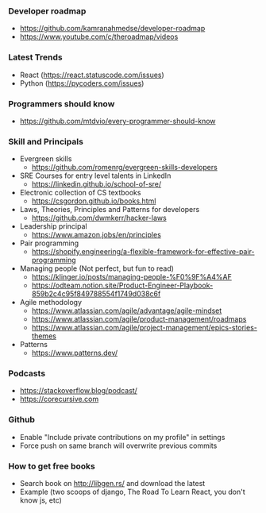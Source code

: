 
###	Developer roadmap

- https://github.com/kamranahmedse/developer-roadmap 
- https://www.youtube.com/c/theroadmap/videos 

### Latest Trends

- React (https://react.statuscode.com/issues)
- Python (https://pycoders.com/issues) 

### Programmers should know

- https://github.com/mtdvio/every-programmer-should-know 

### Skill and Principals
-	Evergreen skills
    - https://github.com/romenrg/evergreen-skills-developers 
-	SRE Courses for entry level talents in LinkedIn
    - https://linkedin.github.io/school-of-sre/ 
-	Electronic collection of CS textbooks
    - https://csgordon.github.io/books.html 
-	Laws, Theories, Principles and Patterns for developers
    - https://github.com/dwmkerr/hacker-laws 
-	Leadership principal
    - https://www.amazon.jobs/en/principles 
-	Pair programming
    - https://shopify.engineering/a-flexible-framework-for-effective-pair-programming 
-	Managing people (Not perfect, but fun to read)
    - https://klinger.io/posts/managing-people-%F0%9F%A4%AF 
    - https://odteam.notion.site/Product-Engineer-Playbook-859b2c4c95f849788554f1749d038c6f 
-	Agile methodology
    - https://www.atlassian.com/agile/advantage/agile-mindset 
    - https://www.atlassian.com/agile/product-management/roadmaps 
    - https://www.atlassian.com/agile/project-management/epics-stories-themes 
-   Patterns
    - https://www.patterns.dev/

### Podcasts
- https://stackoverflow.blog/podcast/ 
- https://corecursive.com 

### Github

- Enable "Include private contributions on my profile" in settings
- Force push on same branch will overwrite previous commits

### How to get free books

- Search book on http://libgen.rs/ and download the latest
- Example (two scoops of django, The Road To Learn React, you don't know js, etc)
